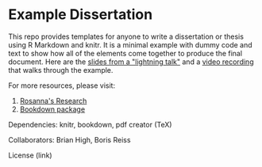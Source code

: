 # Example Dissertation

This repo provides templates for anyone to write a dissertation or thesis using R Markdown and knitr. It is a minimal example with dummy code and text to show how all of the elements come together to produce the final document. Here are the [slides from a "lightning talk"](LightningTalk.md) and a [video recording](https://youtu.be/AP_nU9jd0mk) that walks through the example.

For more resources, please visit:
1. [Rosanna's Research](https://rosannavanhespenresearch.wordpress.com/2016/02/03/writing-your-thesis-with-r-markdown-1-getting-started/)
2. [Bookdown package](https://bookdown.org/yihui/bookdown/)

Dependencies: knitr, bookdown, pdf creator (TeX)

Collaborators: Brian High, Boris Reiss

License (link)

